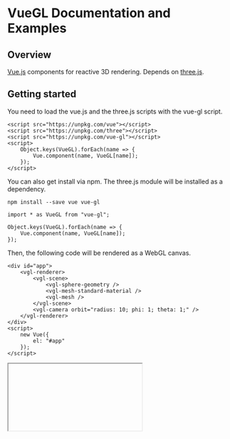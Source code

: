 # VueGL Documentation and Examples
## Overview
[Vue.js](https://vuejs.org) components for reactive 3D rendering. Depends on [three.js](https://threejs.org/).
## Getting started
You need to load the vue.js and the three.js scripts with the vue-gl script.
```
<script src="https://unpkg.com/vue"></script>
<script src="https://unpkg.com/three"></script>
<script src="https://unpkg.com/vue-gl"></script>
<script>
    Object.keys(VueGL).forEach(name => {
        Vue.component(name, VueGL[name]);
    });
</script>
```
You can also get install via npm. The three.js module will be installed as a dependency.
```
npm install --save vue vue-gl
```
```
import * as VueGL from "vue-gl";

Object.keys(VueGL).forEach(name => {
    Vue.component(name, VueGL[name]);
});
```
Then, the following code will be rendered as a WebGL canvas.
```
<div id="app">
    <vgl-renderer>
        <vgl-scene>
            <vgl-sphere-geometry />
            <vgl-mesh-standard-material />
            <vgl-mesh />
        </vgl-scene>
        <vgl-camera orbit="radius: 10; phi: 1; theta: 1;" />
    </vgl-renderer>
</div>
<script>
    new Vue({
        el: "#app"
    });
</script>
```
<iframe srcdoc="
    <style>
        body {
            margin: 0;
        }
        #app {
            height: 100vh;
        }
    </style>
    <script src='https://unpkg.com/vue/dist/vue.min.js'></script>
    <script src='https://unpkg.com/three/build/three.min.js'></script>
    <script src='js/vue-gl.js'></script>
    <div id='app'>
        <vgl-renderer>
            <vgl-scene>
                <vgl-sphere-geometry />
                <vgl-mesh-standard-material />
                <vgl-mesh />
            </vgl-scene>
            <vgl-camera orbit='radius: 10; phi: 1; theta: 1;' />
        </vgl-renderer>
    </div>
    <script>
        
        new Vue({
            el: '#app'
        });
    </script>
"></iframe>


